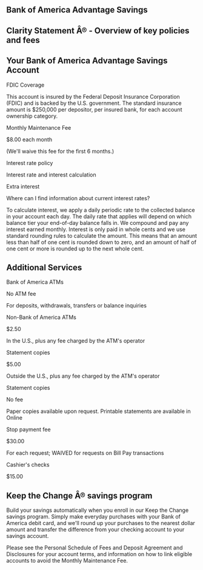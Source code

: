 ## Bank of America Advantage Savings

## Clarity Statement Â® - Overview of key policies and fees

## Your Bank of America Advantage Savings Account

FDIC Coverage

This account is insured by the Federal Deposit Insurance Corporation (FDIC) and is backed by the U.S. government. The standard insurance amount is $250,000 per depositor, per insured bank, for each account ownership category.

Monthly Maintenance Fee

$8.00 each month

(We'll waive this fee for the first 6 months.)

Interest rate policy

Interest rate and interest calculation

Extra interest

Where can I find information about current interest rates?

To calculate interest, we apply a daily periodic rate to the collected balance in your account each day. The daily rate that applies will depend on which balance tier your end-of-day balance falls in. We compound and pay any interest earned monthly. Interest is only paid in whole cents and we use standard rounding rules to calculate the amount. This means that an amount less than half of one cent is rounded down to zero, and an amount of half of one cent or more is rounded up to the next whole cent.

## Additional Services

Bank of America ATMs

No ATM fee

For deposits, withdrawals, transfers or balance inquiries

Non-Bank of America ATMs

$2.50

In the U.S., plus any fee charged by the ATM's operator

Statement copies

$5.00

Outside the U.S., plus any fee charged by the ATM's operator

Statement copies

No fee

Paper copies available upon request. Printable statements are available in Online

Stop payment fee

$30.00

For each request; WAIVED for requests on Bill Pay transactions

Cashier's checks

$15.00

## Keep the Change Â® savings program

Build your savings automatically when you enroll in our Keep the Change savings program. Simply make everyday purchases with your Bank of America debit card, and we'll round up your purchases to the nearest dollar amount and transfer the difference from your checking account to your savings account.

Please see the Personal Schedule of Fees and Deposit Agreement and Disclosures for your account terms, and information on how to link eligible accounts to avoid the Monthly Maintenance Fee.